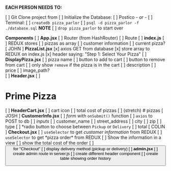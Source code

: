 **EACH PERSON NEEDS TO:**

[ ] Git Clone project from
[ ] Initialize the Database:
[ ] Postico
_- or -_
[ ] Terminal:
[ ] `createdb pizza_parlor`
[ ] `psql -d pizza_parlor -f ./database.sql`
**NOTE**
[ ] `drop pizza_parlor` to start over

**Components**
[ ] **App.jsx**
[ ] Router (from HashRouter)
[ ] Route
[ ] **index.js**
[ ] REDUX stores
[ ] pizzas as array
[ ] customer information
[ ] current pizza?
[ JOHN ] **PizzaList.jsx**
[x] axios GET from database
[x] store array to REDUX on index.js
[x] header saying: "Step 1: Select Your Pizza"
[ ] **DisplayPizza.jsx**
[ ] pizza name
[ ] button to add to cart
[ ] button to remove from cart
[ ] only show `remove` if the pizza is in the cart
[ ] description
[ ] price
[ ] image_path?  
[ ] **Header.jsx**
[ ] <h1> Prime Pizza </h1>
[ ] **HeaderCart.jsx**
[ ] cart icon
[ ] total cost of pizzas
[ ] (stretch) # pizzas
[ JOSH ] **CustomerInfo.jsx**
[ ] _form_ with `onSubmit()` function
[ ] `axios` to POST to db
[ ] _inputs_
[ ] customer_name
[ ] street_address
[ ] city
[ ] zip
[ ] type
[ ] *radio button to choose between `Pickup` or `Delivery`
[ ] total
[ COLIN ] **Checkout.jsx**
[ ] `useSelector` to get *customer information* from REDUX
[ ] `useSelector` to get *pizza order\* from REDUX
[ ] Show the information in a <table> view
[ ] show the total cost of the order
[ ] <button> for "Checkout"
[ ] display delivery method (pickup or delivery)
[ ] **admin.jsx**
[ ] create admin route in server.js
[ ] create different header component
[ ] create table showing order history
